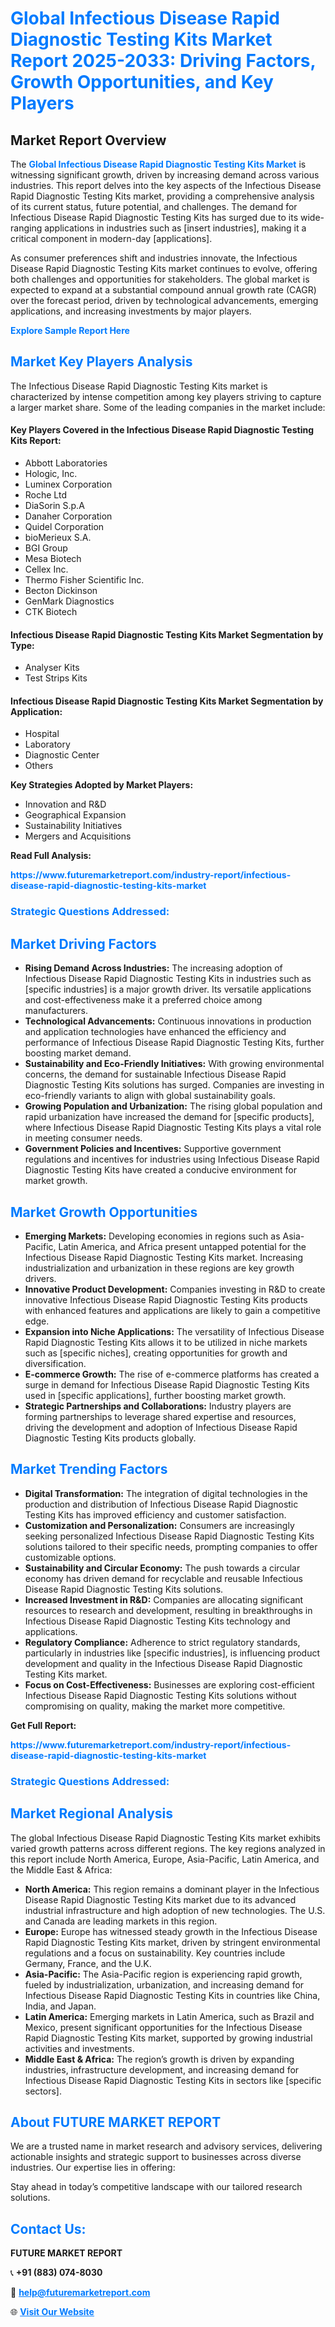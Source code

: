 <h1 style="color: #007BFF;">Global Infectious Disease Rapid Diagnostic Testing Kits Market Report 2025-2033: Driving Factors, Growth Opportunities, and Key Players</h1>

<section id="overview">
<h2>Market Report Overview</h2>
<p>The <a href="https://www.futuremarketreport.com/industry-report/infectious-disease-rapid-diagnostic-testing-kits-market" style="color: #007BFF; text-decoration: none;"><strong>Global Infectious Disease Rapid Diagnostic Testing Kits Market</strong></a> is witnessing significant growth, driven by increasing demand across various industries. This report delves into the key aspects of the Infectious Disease Rapid Diagnostic Testing Kits market, providing a comprehensive analysis of its current status, future potential, and challenges. The demand for Infectious Disease Rapid Diagnostic Testing Kits has surged due to its wide-ranging applications in industries such as [insert industries], making it a critical component in modern-day [applications].</p>
<p>As consumer preferences shift and industries innovate, the Infectious Disease Rapid Diagnostic Testing Kits market continues to evolve, offering both challenges and opportunities for stakeholders. The global market is expected to expand at a substantial compound annual growth rate (CAGR) over the forecast period, driven by technological advancements, emerging applications, and increasing investments by major players.</p>
</section>

<section id="overview">
<p><a href="https://www.futuremarketreport.com/request-sample/reportId=79349" style="color: #007BFF; text-decoration: none;"><strong>Explore Sample Report Here</strong></a></p>
</section>

<section id="key-players">
<h2 style="color: #007BFF;">Market Key Players Analysis</h2>
<p>The Infectious Disease Rapid Diagnostic Testing Kits market is characterized by intense competition among key players striving to capture a larger market share. Some of the leading companies in the market include:</p>
<h4>Key Players Covered in the Infectious Disease Rapid Diagnostic Testing Kits Report:</h4>
<ul><li>Abbott Laboratories</li><li>Hologic, Inc.</li><li>Luminex Corporation</li><li>Roche Ltd</li><li>DiaSorin S.p.A</li><li>Danaher Corporation</li><li>Quidel Corporation</li><li>bioMerieux S.A.</li><li>BGI Group</li><li>Mesa Biotech</li><li>Cellex Inc.</li><li>Thermo Fisher Scientific Inc.</li><li>Becton Dickinson</li><li>GenMark Diagnostics</li><li>CTK Biotech</li></ul>
<h4>Infectious Disease Rapid Diagnostic Testing Kits Market Segmentation by Type:</h4>
<ul><li>Analyser Kits</li><li>Test Strips Kits</li></ul>

<h4>Infectious Disease Rapid Diagnostic Testing Kits Market Segmentation by Application:</h4>
<ul><li>Hospital</li><li>Laboratory</li><li>Diagnostic Center</li><li>Others</li></ul>
<p><strong>Key Strategies Adopted by Market Players:</strong></p>
<ul>
<li>Innovation and R&D</li>
<li>Geographical Expansion</li>
<li>Sustainability Initiatives</li>
<li>Mergers and Acquisitions</li>
</ul>
</section>

<section>
<p><strong>Read Full Analysis: </strong></p><a href="https://www.futuremarketreport.com/industry-report/infectious-disease-rapid-diagnostic-testing-kits-market" style="color: #007BFF; text-decoration: none;"><strong>https://www.futuremarketreport.com/industry-report/infectious-disease-rapid-diagnostic-testing-kits-market</strong></a>
<h3 style="color: #007BFF;">Strategic Questions Addressed:</h3>
</section>

<section id="driving-factors">
<h2 style="color: #007BFF;">Market Driving Factors</h2>
<ul>
<li><strong>Rising Demand Across Industries:</strong> The increasing adoption of Infectious Disease Rapid Diagnostic Testing Kits in industries such as [specific industries] is a major growth driver. Its versatile applications and cost-effectiveness make it a preferred choice among manufacturers.</li>
<li><strong>Technological Advancements:</strong> Continuous innovations in production and application technologies have enhanced the efficiency and performance of Infectious Disease Rapid Diagnostic Testing Kits, further boosting market demand.</li>
<li><strong>Sustainability and Eco-Friendly Initiatives:</strong> With growing environmental concerns, the demand for sustainable Infectious Disease Rapid Diagnostic Testing Kits solutions has surged. Companies are investing in eco-friendly variants to align with global sustainability goals.</li>
<li><strong>Growing Population and Urbanization:</strong> The rising global population and rapid urbanization have increased the demand for [specific products], where Infectious Disease Rapid Diagnostic Testing Kits plays a vital role in meeting consumer needs.</li>
<li><strong>Government Policies and Incentives:</strong> Supportive government regulations and incentives for industries using Infectious Disease Rapid Diagnostic Testing Kits have created a conducive environment for market growth.</li>
</ul>
</section>

<section id="growth-opportunities">
<h2 style="color: #007BFF;">Market Growth Opportunities</h2>
<ul>
<li><strong>Emerging Markets:</strong> Developing economies in regions such as Asia-Pacific, Latin America, and Africa present untapped potential for the Infectious Disease Rapid Diagnostic Testing Kits market. Increasing industrialization and urbanization in these regions are key growth drivers.</li>
<li><strong>Innovative Product Development:</strong> Companies investing in R&D to create innovative Infectious Disease Rapid Diagnostic Testing Kits products with enhanced features and applications are likely to gain a competitive edge.</li>
<li><strong>Expansion into Niche Applications:</strong> The versatility of Infectious Disease Rapid Diagnostic Testing Kits allows it to be utilized in niche markets such as [specific niches], creating opportunities for growth and diversification.</li>
<li><strong>E-commerce Growth:</strong> The rise of e-commerce platforms has created a surge in demand for Infectious Disease Rapid Diagnostic Testing Kits used in [specific applications], further boosting market growth.</li>
<li><strong>Strategic Partnerships and Collaborations:</strong> Industry players are forming partnerships to leverage shared expertise and resources, driving the development and adoption of Infectious Disease Rapid Diagnostic Testing Kits products globally.</li>
</ul>
</section>

<section id="trending-factors">
<h2 style="color: #007BFF;">Market Trending Factors</h2>
<ul>
<li><strong>Digital Transformation:</strong> The integration of digital technologies in the production and distribution of Infectious Disease Rapid Diagnostic Testing Kits has improved efficiency and customer satisfaction.</li>
<li><strong>Customization and Personalization:</strong> Consumers are increasingly seeking personalized Infectious Disease Rapid Diagnostic Testing Kits solutions tailored to their specific needs, prompting companies to offer customizable options.</li>
<li><strong>Sustainability and Circular Economy:</strong> The push towards a circular economy has driven demand for recyclable and reusable Infectious Disease Rapid Diagnostic Testing Kits solutions.</li>
<li><strong>Increased Investment in R&D:</strong> Companies are allocating significant resources to research and development, resulting in breakthroughs in Infectious Disease Rapid Diagnostic Testing Kits technology and applications.</li>
<li><strong>Regulatory Compliance:</strong> Adherence to strict regulatory standards, particularly in industries like [specific industries], is influencing product development and quality in the Infectious Disease Rapid Diagnostic Testing Kits market.</li>
<li><strong>Focus on Cost-Effectiveness:</strong> Businesses are exploring cost-efficient Infectious Disease Rapid Diagnostic Testing Kits solutions without compromising on quality, making the market more competitive.</li>
</ul>
</section>

<section>
<p><strong>Get Full Report: </strong></p><a href="https://www.futuremarketreport.com/industry-report/infectious-disease-rapid-diagnostic-testing-kits-market" style="color: #007BFF; text-decoration: none;"><strong>https://www.futuremarketreport.com/industry-report/infectious-disease-rapid-diagnostic-testing-kits-market</strong></a>
<h3 style="color: #007BFF;">Strategic Questions Addressed:</h3>
</section>


<section id="regional-analysis">
<h2 style="color: #007BFF;">Market Regional Analysis</h2>
<p>The global Infectious Disease Rapid Diagnostic Testing Kits market exhibits varied growth patterns across different regions. The key regions analyzed in this report include North America, Europe, Asia-Pacific, Latin America, and the Middle East & Africa:</p>
<ul>
<li><strong>North America:</strong> This region remains a dominant player in the Infectious Disease Rapid Diagnostic Testing Kits market due to its advanced industrial infrastructure and high adoption of new technologies. The U.S. and Canada are leading markets in this region.</li>
<li><strong>Europe:</strong> Europe has witnessed steady growth in the Infectious Disease Rapid Diagnostic Testing Kits market, driven by stringent environmental regulations and a focus on sustainability. Key countries include Germany, France, and the U.K.</li>
<li><strong>Asia-Pacific:</strong> The Asia-Pacific region is experiencing rapid growth, fueled by industrialization, urbanization, and increasing demand for Infectious Disease Rapid Diagnostic Testing Kits in countries like China, India, and Japan.</li>
<li><strong>Latin America:</strong> Emerging markets in Latin America, such as Brazil and Mexico, present significant opportunities for the Infectious Disease Rapid Diagnostic Testing Kits market, supported by growing industrial activities and investments.</li>
<li><strong>Middle East & Africa:</strong> The region’s growth is driven by expanding industries, infrastructure development, and increasing demand for Infectious Disease Rapid Diagnostic Testing Kits in sectors like [specific sectors].</li>
</ul>
</section>

<footer>
<h2 style="color: #007BFF;">About FUTURE MARKET REPORT</h2>
<p>We are a trusted name in market research and advisory services, delivering actionable insights and strategic support to businesses across diverse industries. Our expertise lies in offering:</p>

<p>Stay ahead in today’s competitive landscape with our tailored research solutions.</p>

<h2 style="color: #007BFF;">Contact Us:</h2>
<p><strong>FUTURE MARKET REPORT</strong></p>
<p>📞 <strong>+91 (883) 074-8030</strong></p>
<p>📧 <strong><a href="mailto:help@futuremarketreport.com" style="color: #007BFF;">help@futuremarketreport.com</a></strong></p>
<p>🌐 <strong><a href="https://www.futuremarketreport.com/" style="color: #007BFF;">Visit Our Website</a></strong></p>
</footer>